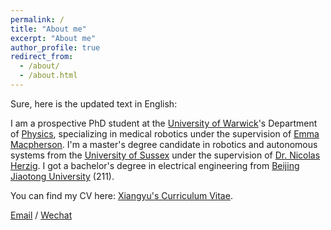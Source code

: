 ```yaml
---
permalink: /
title: "About me"
excerpt: "About me"
author_profile: true
redirect_from: 
  - /about/
  - /about.html
---
```


Sure, here is the updated text in English:

I am a prospective PhD student at the [University of Warwick](https://warwick.ac.uk/)'s Department of [Physics](https://warwick.ac.uk/fac/sci/physics/), specializing in medical robotics under the supervision of [Emma Macpherson](https://warwick.ac.uk/fac/sci/physics/staff/academic/emacpherson/). I'm a master's degree candidate in robotics and autonomous systems from the [University of Sussex](https://www.sussex.ac.uk/) under the supervision of [Dr. Nicolas Herzig](https://profiles.sussex.ac.uk/p525193-nicolas-herzig/about). I got a bachelor's degree in electrical engineering from [Beijing Jiaotong University](https://bjtu.edu.cn/) (211).

You can find my CV here: [Xiangyu's Curriculum Vitae](../assets/CV20.pdf).

[Email](mailto:xg79@sussex.ac.uk) / [Wechat](../images/wechat.jpg)
